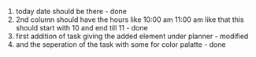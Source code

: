 
1. today date should be there - done
2. 2nd column should have the hours like 10:00 am 11:00 am like that 
        this should start with 10 and end till 11 - done
3. first addition of task giving the added element under planner - modified
4. and the seperation of the task with some for color palatte - done

